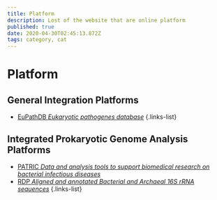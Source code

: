 ```yaml
---
title: Platform
description: Lost of the website that are online platform
published: true
date: 2020-04-30T02:45:13.872Z
tags: category, cat
---
```


# Platform

## General Integration Platforms

- [EuPathDB *Eukaryotic pathogenes database*](https://vdclab-wiki.herokuapp.com/databases/data-integration/EuPathDB/)
{.links-list}

## Integrated Prokaryotic Genome Analysis Platforms

- [PATRIC *Data and analysis tools to support biomedical research on bacterial infectious diseases*](https://vdclab-wiki.herokuapp.com/databases/bacterial_databases/patric/)
- [RDP *Aligned and annotated Bacterial and Archaeal 16S rRNA sequences*](https://vdclab-wiki.herokuapp.com/tools/analysis/RDP/)
{.links-list}